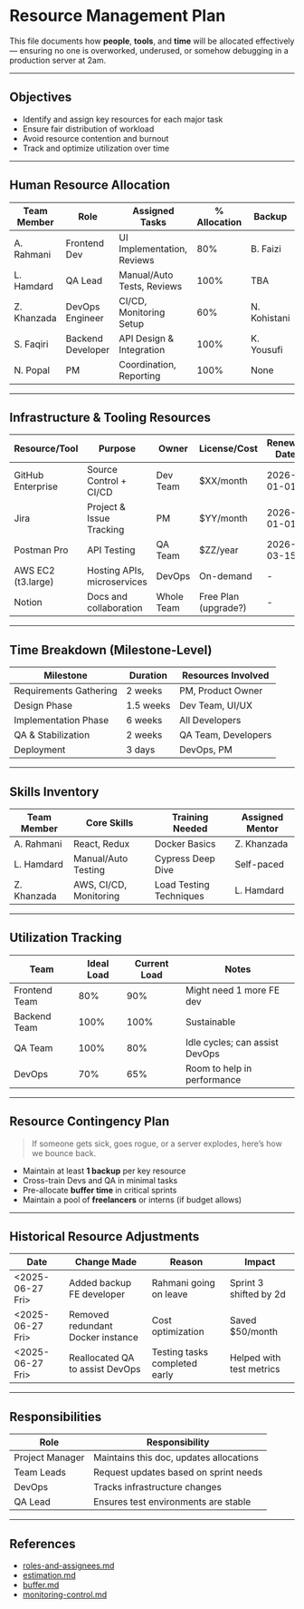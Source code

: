 <!--
START OF: resource-management.md
Purpose: This document defines how human, technical, and financial resources will be planned, allocated, tracked, and optimized throughout the project.
Update Frequency: Update this document during project planning and revise quarterly or when major shifts occur.
Location: docs/project-management/resource-management.md
-->

# Resource Management Plan

This file documents how **people**, **tools**, and **time** will be allocated effectively — ensuring no one is overworked, underused, or somehow debugging in a production server at 2am.

---

## Objectives

- Identify and assign key resources for each major task
- Ensure fair distribution of workload
- Avoid resource contention and burnout
- Track and optimize utilization over time

---

## Human Resource Allocation

| Team Member | Role              | Assigned Tasks             | % Allocation | Backup       |
|-------------|-------------------|----------------------------|--------------|--------------|
| A. Rahmani  | Frontend Dev      | UI Implementation, Reviews | 80%          | B. Faizi     |
| L. Hamdard  | QA Lead           | Manual/Auto Tests, Reviews | 100%         | TBA          |
| Z. Khanzada | DevOps Engineer   | CI/CD, Monitoring Setup    | 60%          | N. Kohistani |
| S. Faqiri   | Backend Developer | API Design & Integration   | 100%         | K. Yousufi   |
| N. Popal    | PM                | Coordination, Reporting    | 100%         | None         |

---

## Infrastructure & Tooling Resources

| Resource/Tool      | Purpose                     | Owner      | License/Cost         | Renewal Date |
|--------------------|-----------------------------|------------|----------------------|--------------|
| GitHub Enterprise  | Source Control + CI/CD      | Dev Team   | $XX/month            | 2026-01-01   |
| Jira               | Project & Issue Tracking    | PM         | $YY/month            | 2026-01-01   |
| Postman Pro        | API Testing                 | QA Team    | $ZZ/year             | 2026-03-15   |
| AWS EC2 (t3.large) | Hosting APIs, microservices | DevOps     | On-demand            | -            |
| Notion             | Docs and collaboration      | Whole Team | Free Plan (upgrade?) | -            |

---

## Time Breakdown (Milestone-Level)

| Milestone              | Duration  | Resources Involved  |
|------------------------|-----------|---------------------|
| Requirements Gathering | 2 weeks   | PM, Product Owner   |
| Design Phase           | 1.5 weeks | Dev Team, UI/UX     |
| Implementation Phase   | 6 weeks   | All Developers      |
| QA & Stabilization     | 2 weeks   | QA Team, Developers |
| Deployment             | 3 days    | DevOps, PM          |

---

## Skills Inventory

| Team Member | Core Skills            | Training Needed         | Assigned Mentor |
|-------------|------------------------|-------------------------|-----------------|
| A. Rahmani  | React, Redux           | Docker Basics           | Z. Khanzada     |
| L. Hamdard  | Manual/Auto Testing    | Cypress Deep Dive       | Self-paced      |
| Z. Khanzada | AWS, CI/CD, Monitoring | Load Testing Techniques | L. Hamdard      |

---

## Utilization Tracking

| Team          | Ideal Load | Current Load | Notes                          |
|---------------|------------|--------------|--------------------------------|
| Frontend Team | 80%        | 90%          | Might need 1 more FE dev       |
| Backend Team  | 100%       | 100%         | Sustainable                    |
| QA Team       | 100%       | 80%          | Idle cycles; can assist DevOps |
| DevOps        | 70%        | 65%          | Room to help in performance    |

---

## Resource Contingency Plan

> If someone gets sick, goes rogue, or a server explodes, here’s how we bounce back.

- Maintain at least **1 backup** per key resource
- Cross-train Devs and QA in minimal tasks
- Pre-allocate **buffer time** in critical sprints
- Maintain a pool of **freelancers** or interns (if budget allows)

---

## Historical Resource Adjustments

| Date             | Change Made                       | Reason                        | Impact                   |
|------------------|-----------------------------------|-------------------------------|--------------------------|
| <2025-06-27 Fri> | Added backup FE developer         | Rahmani going on leave        | Sprint 3 shifted by 2d   |
| <2025-06-27 Fri> | Removed redundant Docker instance | Cost optimization             | Saved $50/month          |
| <2025-06-27 Fri> | Reallocated QA to assist DevOps   | Testing tasks completed early | Helped with test metrics |

---

## Responsibilities

| Role            | Responsibility                          |
|-----------------|-----------------------------------------|
| Project Manager | Maintains this doc, updates allocations |
| Team Leads      | Request updates based on sprint needs   |
| DevOps          | Tracks infrastructure changes           |
| QA Lead         | Ensures test environments are stable    |

---

## References

- [roles-and-assignees.md](roles-and-assignees.md)
- [estimation.md](estimation.md)
- [buffer.md](buffer.md)
- [monitoring-control.md](monitoring-control.md)

<!-- END OF resource-management.md -->
